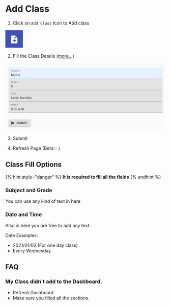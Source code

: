 # Add Class

1. Click on `Add Class` Icon to Add class

![Add Class Icon](../.gitbook/assets/image.png)

2. Fill the Class Details [\(more...\)](add-class.md#class-fill-options)

![](../.gitbook/assets/image%20%2812%29.png)

3. Submit

4. Refresh Page \(Beta✨ \)

## Class Fill Options

{% hint style="danger" %}
**It is required  to fill all the fields**
{% endhint %}

### Subject and Grade

You can use any kind of text in here

### Date and Time

Also in here you are free to add any text. 

Date Examples:

* 2021/01/02 \(For one day class\)
* Every Wednesday

## FAQ

### My Class didn't add to the Dashboard.

* Refresh Dashboard.
* Make sure you filled all the sections.




